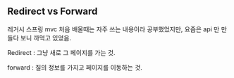 ## Redirect vs Forward

레거시 스프링 mvc 처음 배울때는 자주 쓰는 내용이라 공부했었지만,  요즘은 api 만 만들다 보니 까먹고 있었음.

Redirect : 그냥 새로 그 페이지를 가는 것.

forward : 질의 정보를 가지고 페이지를 이동하는 것.
